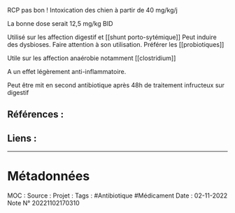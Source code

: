 RCP pas bon ! 
Intoxication des chien à partir de 40 mg/kg/j

La bonne dose serait 12,5 mg/kg BID


Utilisé sur les affection digestif et [[shunt porto-sytémique]]
Peut induire des dysbioses. Faire attention à son utilisation. Préférer les [[probiotiques]]

Utile sur les affection anaérobie notamment [[clostridium]]

A un effet légèrement anti-inflammatoire.


Peut être mit en second antibiotique après 48h de traitement infructeux sur digestif

## Références :
>
 

## Liens :




***
# Métadonnées
MOC : 
Source :
Projet :
Tags : #Antibiotique  #Médicament 
Date : 02-11-2022
Note N° 20221102170310